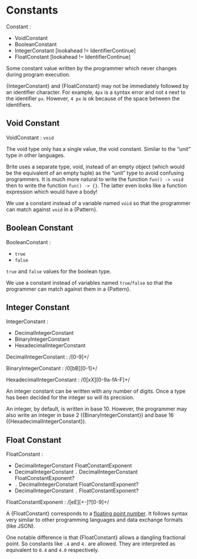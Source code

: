 # Constants

Constant :
  - VoidConstant
  - BooleanConstant
  - IntegerConstant [lookahead != IdentifierContinue]
  - FloatConstant [lookahead != IdentifierContinue]

Some constant value written by the programmer which never changes during program execution.

{IntegerConstant} and {FloatConstant} may not be immediately followed by an identifier character. For example, `4px` is a syntax error and not `4` next to the identifier `px`. However, `4 px` is ok because of the space between the identifiers.

## Void Constant

VoidConstant : `void`

The void type only has a single value, the void constant. Similar to the “unit” type in other languages.

Brite uses a separate type, void, instead of an empty object (which would be the equivalent of an empty tuple) as the “unit” type to avoid confusing programmers. It is much more natural to write the function `fun() -> void` then to write the function `fun() -> {}`. The latter even looks like a function expression which would have a body!

We use a constant instead of a variable named `void` so that the programmer can match against `void` in a {Pattern}.

## Boolean Constant

BooleanConstant :
  - `true`
  - `false`

`true` and `false` values for the boolean type.

We use a constant instead of variables named `true`/`false` so that the programmer can match against them in a {Pattern}.

## Integer Constant

IntegerConstant :
  - DecimalIntegerConstant
  - BinaryIntegerConstant
  - HexadecimalIntegerConstant

DecimalIntegerConstant : /[0-9]+/

BinaryIntegerConstant : /0[bB][0-1]+/

HexadecimalIntegerConstant : /0[xX][0-9a-fA-F]+/

An integer constant can be written with any number of digits. Once a type has been decided for the integer so will its precision.

An integer, by default, is written in base 10. However, the programmer may also write an integer in base 2 ({BinaryIntegerConstant}) and base 16 ({HexadecimalIntegerConstant}).

## Float Constant

FloatConstant :
  - DecimalIntegerConstant FloatConstantExponent
  - DecimalIntegerConstant `.` DecimalIntegerConstant FloatConstantExponent?
  - `.` DecimalIntegerConstant FloatConstantExponent?
  - DecimalIntegerConstant `.` FloatConstantExponent?

FloatConstantExponent : /[eE][+-]?[0-9]+/

A {FloatConstant} corresponds to a [floating point number](https://en.wikipedia.org/wiki/Floating-point_arithmetic). It follows syntax very similar to other programming languages and data exchange formats (like JSON).

One notable difference is that {FloatConstant} allows a dangling fractional point. So constants like `.4` and `4.` are allowed. They are interpreted as equivalent to `0.4` and `4.0` respectively.
